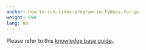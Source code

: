 ```yaml
---
anchor: how-to-run-linux-program-in-fydeos-for-pc
weight: 990
lang: en
---
```

Please refer to this [knowledge base guide](/en/recipes/setting-up-linux-beta/)。
